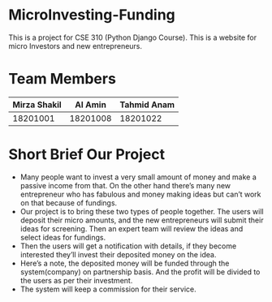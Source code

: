 # MicroInvesting-Funding
This is a project for CSE 310 (Python Django Course). This is a website for micro Investors and new entrepreneurs.

# Team Members
Mirza Shakil | Al Amin | Tahmid Anam
------------ | ------- | -----------
18201001     | 18201008 | 18201022 

# Short Brief Our Project
* Many people want to invest a very small amount of money and make a passive income from that. On the other hand there’s many new entrepreneur who has fabulous and money making ideas but can’t work on that because of fundings.
* Our project is to bring these two types of people together. The users will deposit their micro amounts, and the new entrepreneurs will submit their ideas for screening. Then an expert team will review the ideas and select ideas for fundings.
* Then the users will get a notification with details, if they become interested they’ll invest their deposited money on the idea.
* Here’s a note, the deposited money will be funded through the system(company) on partnership basis. And the profit will be divided to the users as per their investment.
* The system will keep a commission for their service.

